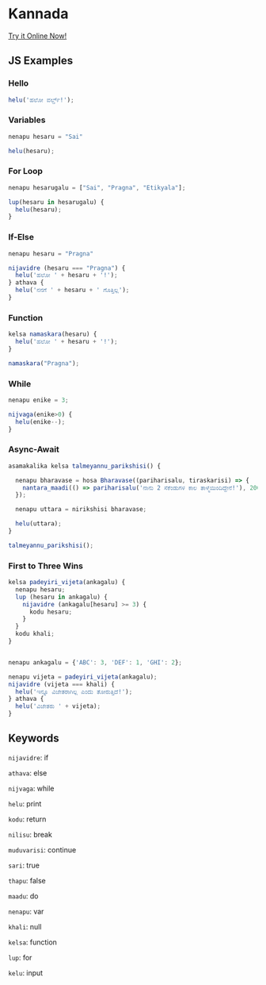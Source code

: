 # Kannada

[Try it Online Now!](https://sai.onl/lang_bridge/try#kannada)

## JS Examples

### Hello

```javascript
helu('ಹಲೋ ವರ್ಲ್ಡ್!');
```

### Variables

```javascript
nenapu hesaru = "Sai"

helu(hesaru);
```

### For Loop

```javascript
nenapu hesarugalu = ["Sai", "Pragna", "Etikyala"];

lup(hesaru in hesarugalu) {
  helu(hesaru);
}
```

### If-Else

```javascript
nenapu hesaru = "Pragna"

nijavidre (hesaru === "Pragna") {
  helu('ಹಲೋ ' + hesaru + '!');
} athava {
  helu('ನನಗೆ ' + hesaru + ' ಗೊತ್ತಿಲ್ಲ');
}
```

### Function

```javascript
kelsa namaskara(hesaru) {
  helu('ಹಲೋ ' + hesaru + '!');
}

namaskara("Pragna");
```

### While

```javascript
nenapu enike = 3;

nijvaga(enike>0) {
  helu(enike--);
}
```

### Async-Await

```javascript
asamakalika kelsa talmeyannu_parikshisi() {

  nenapu bharavase = hosa Bharavase((pariharisalu, tiraskarisi) => {
    nantara_maadi(() => pariharisalu('ನಾನು 2 ಸೆಕೆಂಡುಗಳ ಕಾಲ ತಾಳ್ಮೆಯಿಂದಿದ್ದೇನೆ!'), 2000)
  });

  nenapu uttara = nirikshisi bharavase;

  helu(uttara);
}

talmeyannu_parikshisi();
```

### First to Three Wins

```javascript
kelsa padeyiri_vijeta(ankagalu) {
  nenapu hesaru;
  lup (hesaru in ankagalu) {
    nijavidre (ankagalu[hesaru] >= 3) {
      kodu hesaru;
    }
  }
  kodu khali;
}


nenapu ankagalu = {'ABC': 3, 'DEF': 1, 'GHI': 2};

nenapu vijeta = padeyiri_vijeta(ankagalu);
nijavidre (vijeta === khali) {
  helu('ಇನ್ನೂ ವಿಜೇತರಾಗಿಲ್ಲ ಎಂದು ತೋರುತ್ತಿದೆ!');
} athava {
  helu('ವಿಜೇತರು ' + vijeta);
}
```


## Keywords

`nijavidre`: if

`athava`: else

`nijvaga`: while

`helu`: print

`kodu`: return

`nilisu`: break

`muduvarisi`: continue

`sari`: true

`thapu`: false

`maadu`: do

`nenapu`: var

`khali`: null

`kelsa`: function

`lup`: for

`kelu`: input